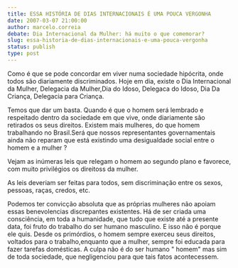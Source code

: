 ```yaml
---
title: ESSA HISTÓRIA DE DIAS INTERNACIONAIS É UMA POUCA VERGONHA
date: 2007-03-07 21:00:00
author: marcelo.correia
debate: Dia Internacional da Mulher: há muito o que comemorar?
slug: essa-historia-de-dias-internacionais-e-uma-pouca-vergonha
status: publish 
type: post
---
```


Como é que se pode concordar em viver numa sociedade hipócrita, onde todos são diariamente discriminados. Hoje em dia, existe o Dia Internacional da Mulher, Delegacia da Mulher,Dia do Idoso, Delegaca do Idoso, Dia Da Criança, Delegacia para Criança.  

Temos que dar um basta. Quando é que o homem será lembrado e respeitado dentro da sociedade em que vive, onde diariamente são retirados os seus direitos. Existem mais mulheres, do que homem trabalhando no Brasil.Será que nossos representantes governamentais ainda não reparam que está existindo uma desigualdade social entre o homem e a mulher ?  

Vejam as inúmeras leis que relegam o homem ao segundo plano e favorece, com muito privilégios os direitoss da mulher.  

As leis deveriam ser feitas para todos, sem discriminação entre os sexos, pessoas, raças, credos, etc.  

Podemos ter convicção absoluta que as próprias mulheres não apoiam essas benevolencias discrepantes existentes. Há de ser criada uma consciência, em toda a humanidade, que tudo que existe até a presente data, foi fruto do trabalho do ser humano masculino. E isso não é porque ele quis. Desde os primórdios, o homem sempre exerceu seus direitos, voltados para o trabalho,enquanto que a mulher, sempre foi educada para fazer tarefas domésticas. A culpa não é do ser humano " homem" mas sim de toda sociedade, que negligenciou para que tais fatos acontecessem.
